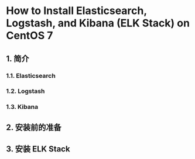 # How to Install Elasticsearch, Logstash, and Kibana (ELK Stack) on CentOS 7

## 1. 简介



### 1.1. Elasticsearch


### 1.2. Logstash


### 1.3. Kibana


## 2. 安装前的准备






## 3. 安装 ELK Stack







